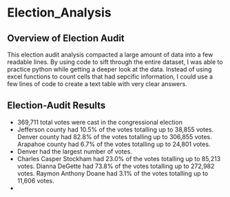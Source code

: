 # Election_Analysis
## Overview of Election Audit
This election audit analysis compacted a large amount of data into a few readable lines. By using code to sift through the entire dataset, I was able to practice python while getting a deeper look at the data. Instead of using excel functions to count cells that had sepcific information, I could use a few lines of code to create a text table with very clear answers. 
## Election-Audit Results
- 369,711 total votes were cast in the congressional election
- Jefferson county had 10.5% of the votes totalling up to 38,855 votes. Denver county had 82.8% of the votes totalling up to 306,855 votes. Arapahoe county had 6.7% of the votes totalling up to 24,801 votes. 
- Denver had the largest number of votes.
- Charles Casper Stockham had 23.0% of the votes totalling up to 85,213 votes. Dianna DeGette had 73.8% of the votes totalling up to 272,982 votes. Raymon Anthony Doane had 3.1% of the votes totalling up to 11,606 votes.
- 
